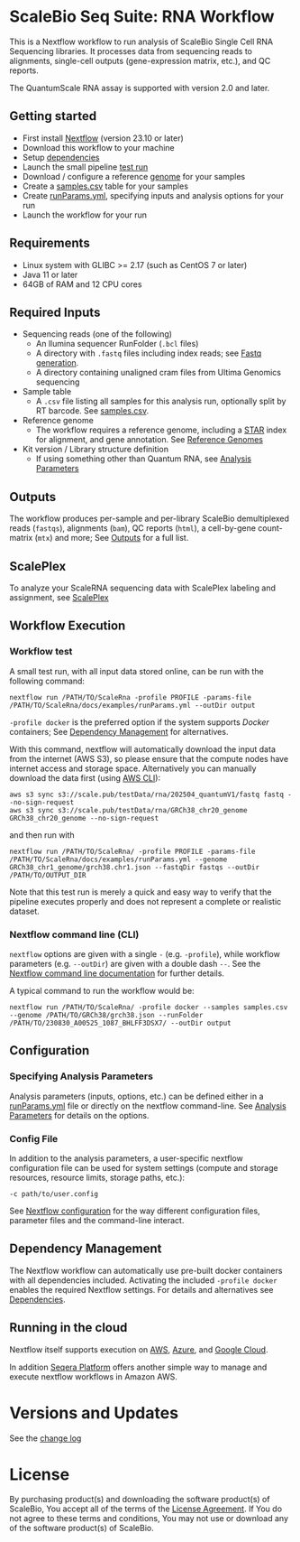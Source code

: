 # ScaleBio Seq Suite: RNA Workflow

This is a Nextflow workflow to run analysis of ScaleBio Single Cell RNA Sequencing libraries. It processes data from sequencing reads to alignments, single-cell outputs (gene-expression matrix, etc.), and QC reports.

The QuantumScale RNA assay is supported with version 2.0 and later.

## Getting started
* First install [Nextflow](http://www.nextflow.io) (version 23.10 or later)
* Download this workflow to your machine
* Setup [dependencies](docs/dependencies.md)
* Launch the small pipeline [test run](#workflow-test)
* Download / configure a reference [genome](docs/genomes.md) for your samples
* Create a [samples.csv](docs/samplesCsv.md) table for your samples
* Create [runParams.yml](docs/analysisParameters.md), specifying inputs and analysis options for your run
* Launch the workflow for your run

## Requirements
* Linux system with GLIBC >= 2.17 (such as CentOS 7 or later)
* Java 11 or later
* 64GB of RAM and 12 CPU cores

## Required Inputs
* Sequencing reads (one of the following)
    * An llumina sequencer RunFolder (`.bcl` files)
    * A directory with `.fastq` files including index reads; see [Fastq generation](docs/fastqGeneration.md).
    * A directory containing unaligned cram files from Ultima Genomics sequencing
* Sample table
    * A `.csv` file listing all samples for this analysis run, optionally split by RT barcode. See [samples.csv](docs/samplesCsv.md).
* Reference genome
    * The workflow requires a reference genome, including a [STAR](https://github.com/alexdobin/STAR) index for alignment, and gene annotation. See [Reference Genomes](docs/genomes.md)
* Kit version / Library structure definition
    * If using something other than Quantum RNA, see [Analysis Parameters](docs/analysisParameters.md#kit-version)

## Outputs
The workflow produces per-sample and per-library ScaleBio demultiplexed reads (`fastqs`), alignments (`bam`), QC reports (`html`), a cell-by-gene count-matrix (`mtx`) and more; See [Outputs](docs/outputs.md) for a full list.

## ScalePlex
To analyze your ScaleRNA sequencing data with ScalePlex labeling and assignment, see [ScalePlex](docs/scalePlex.md)

## Workflow Execution
### Workflow test
A small test run, with all input data stored online, can be run with the following command:

`nextflow run /PATH/TO/ScaleRna -profile PROFILE -params-file /PATH/TO/ScaleRna/docs/examples/runParams.yml --outDir output`

`-profile docker` is the preferred option if the system supports _Docker_ containers;  See [Dependency Management](#dependency-management) for alternatives.

With this command, nextflow will automatically download the input data from the internet (AWS S3), so please ensure that the compute nodes have internet access and storage space. Alternatively you can manually download the data first (using [AWS CLI](https://docs.aws.amazon.com/cli/latest/userguide/cli-chap-welcome.html)):
```
aws s3 sync s3://scale.pub/testData/rna/202504_quantumV1/fastq fastq --no-sign-request
aws s3 sync s3://scale.pub/testData/rna/GRCh38_chr20_genome GRCh38_chr20_genome --no-sign-request
```
and then run with
```
nextflow run /PATH/TO/ScaleRna/ -profile PROFILE -params-file /PATH/TO/ScaleRna/docs/examples/runParams.yml --genome GRCh38_chr1_genome/grch38.chr1.json --fastqDir fastqs --outDir /PATH/TO/OUTPUT_DIR
```

Note that this test run is merely a quick and easy way to verify that the pipeline executes properly and does not represent a complete or realistic dataset.

### Nextflow command line (CLI)
`nextflow` options are given with a single `-` (e.g. `-profile`), while workflow parameters (e.g. `--outDir`) are given with a double dash `--`. See the [Nextflow command line documentation](https://www.nextflow.io/docs/latest/cli.html) for further details.

A typical command to run the workflow would be:

```
nextflow run /PATH/TO/ScaleRna/ -profile docker --samples samples.csv --genome /PATH/TO/GRCh38/grch38.json --runFolder /PATH/TO/230830_A00525_1087_BHLFF3DSX7/ --outDir output
```

## Configuration
### Specifying Analysis Parameters
Analysis parameters (inputs, options, etc.) can be defined either in a [runParams.yml](docs/examples/runParams.yml) file or directly on the nextflow command-line. See [Analysis Parameters](docs/analysisParameters.md) for details on the options.

### Config File
In addition to the analysis parameters, a user-specific nextflow configuration file can be used for system settings (compute and storage resources, resource limits, storage paths, etc.):

`-c path/to/user.config`

See [Nextflow configuration](https://www.nextflow.io/docs/latest/config.html) for the way different configuration files, parameter files and the command-line interact.

## Dependency Management
The Nextflow workflow can automatically use pre-built docker containers with all dependencies included. Activating the included `-profile docker` enables the required Nextflow settings. For details and alternatives see [Dependencies](docs/dependencies.md).

## Running in the cloud
Nextflow itself supports execution on [AWS](https://www.nextflow.io/docs/latest/aws.html), [Azure](https://www.nextflow.io/docs/latest/azure.html), and [Google Cloud](https://www.nextflow.io/docs/latest/google.html). 

In addition [Seqera Platform](https://seqera.io/platform/) offers another simple way to manage and execute nextflow workflows in Amazon AWS.

# Versions and Updates
See the [change log](changelog.md)

# License
By purchasing product(s) and downloading the software product(s) of ScaleBio, You accept all of the terms of the [License Agreement](LICENSE.md). If You do not agree to these terms and conditions, You may not use or download any of the software product(s) of ScaleBio.
